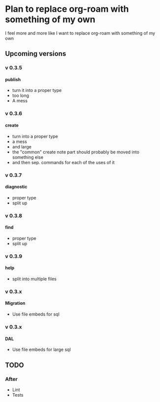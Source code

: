 # Plan to replace org-roam with something of my own
I feel more and more like I want to replace org-roam with something of my own

## Upcoming versions
### v 0.3.5
#### publish
- turn it into a proper type
- too long
- A mess
### v 0.3.6
#### create
- turn into a proper type
- a mess
- and large
- the "common" create note part should probably be moved into something else
- and then sep. commands for each of the uses of it
### v 0.3.7
#### diagnostic
- proper type
- split up
### v 0.3.8
#### find
- proper type
- split up
### v 0.3.9
#### help
- split into multiple files
### v 0.3.x
#### Migration
- Use file embeds for sql
### v 0.3.x
#### DAL
- Use file embeds for large sql


## TODO
### After
- Lint
- Tests
